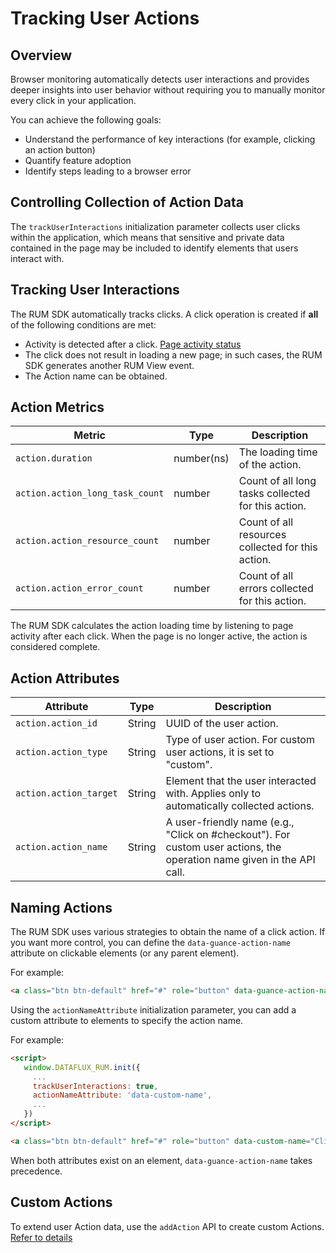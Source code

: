 # Tracking User Actions

## Overview

Browser monitoring automatically detects user interactions and provides deeper insights into user behavior without requiring you to manually monitor every click in your application.

You can achieve the following goals:

- Understand the performance of key interactions (for example, clicking an action button)
- Quantify feature adoption
- Identify steps leading to a browser error

## Controlling Collection of Action Data

The `trackUserInteractions` initialization parameter collects user clicks within the application, which means that sensitive and private data contained in the page may be included to identify elements that users interact with.

## Tracking User Interactions

The RUM SDK automatically tracks clicks. A click operation is created if **all** of the following conditions are met:

- Activity is detected after a click. [Page activity status](../../security/page-performance.md#page-active)
- The click does not result in loading a new page; in such cases, the RUM SDK generates another RUM View event.
- The Action name can be obtained.

## Action Metrics

| Metric                            | Type       | Description                             |
| --------------------------------- | ---------- | --------------------------------------- |
| `action.duration`                 | number(ns) | The loading time of the action.         |
| `action.action_long_task_count`   | number     | Count of all long tasks collected for this action. |
| `action.action_resource_count`    | number     | Count of all resources collected for this action. |
| `action.action_error_count`       | number     | Count of all errors collected for this action. |

The RUM SDK calculates the action loading time by listening to page activity after each click. When the page is no longer active, the action is considered complete.

## Action Attributes

| Attribute                   | Type   | Description                                                                                            |
| --------------------------- | ------ | ------------------------------------------------------------------------------------------------------ |
| `action.action_id`          | String | UUID of the user action.                                                                               |
| `action.action_type`        | String | Type of user action. For custom user actions, it is set to "custom".                                   |
| `action.action_target`      | String | Element that the user interacted with. Applies only to automatically collected actions.               |
| `action.action_name`        | String | A user-friendly name (e.g., "Click on #checkout"). For custom user actions, the operation name given in the API call. |

## Naming Actions

The RUM SDK uses various strategies to obtain the name of a click action. If you want more control, you can define the `data-guance-action-name` attribute on clickable elements (or any parent element).

For example:

```html
<a class="btn btn-default" href="#" role="button" data-guance-action-name="Test Button">Click Me!</a>
```

Using the `actionNameAttribute` initialization parameter, you can add a custom attribute to elements to specify the action name.

For example:

```html
<script>
   window.DATAFLUX_RUM.init({
     ...
     trackUserInteractions: true,
     actionNameAttribute: 'data-custom-name',
     ...
   })
</script>

<a class="btn btn-default" href="#" role="button" data-custom-name="Click Button">Click Me!</a>
```

When both attributes exist on an element, `data-guance-action-name` takes precedence.

## Custom Actions

To extend user Action data, use the `addAction` API to create custom Actions. [Refer to details](./custom-sdk/add-action.md)